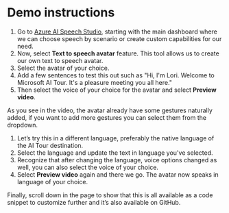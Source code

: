 # Demo instructions

1. Go to [Azure AI Speech Studio](https://speech.microsoft.com), starting with the main dashboard where we can choose speech by scenario or create custom capabilities for our need.
1. Now, select **Text to speech avatar** feature. This tool allows us to create our own text to speech avatar.
1. Select the avatar of your choice.
1. Add a few sentences to test this out such as "Hi, I'm Lori. Welcome to Microsoft AI Tour. It's a pleasure meeting you all here."
1. Then select the voice of your choice for the avatar and select **Preview video**.

As you see in the video, the avatar already have some gestures naturally added, if you want to add more gestures you can select them from the dropdown.

1. Let’s try this in a different language, preferably the native language of the AI Tour destination.
1. Select the language and update the text in language you've selected.
1. Recognize that after changing the language, voice options changed as well, you can also select the voice of your choice.
1. Select **Preview video** again and there we go. The avatar now speaks in language of your choice.

Finally, scroll down in the page to show that this is all available as a code snippet to customize further and it’s also available on GitHub.

